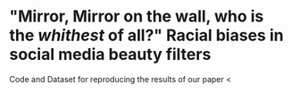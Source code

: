 # "Mirror, Mirror on the wall, who is the _whithest_ of all?" Racial biases in social media beauty filters

Code and Dataset for reproducing the results of our paper <<TITLE>>
<<Authors>>
